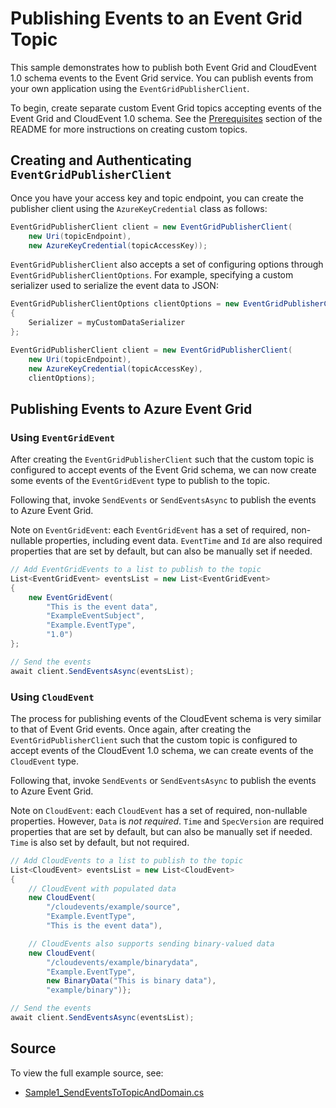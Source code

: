 # Publishing Events to an Event Grid Topic

This sample demonstrates how to publish both Event Grid and CloudEvent 1.0 schema events to the Event Grid service. You can publish events from your own application using the `EventGridPublisherClient`.

To begin, create separate custom Event Grid topics accepting events of the Event Grid and CloudEvent 1.0 schema. See the [Prerequisites](https://github.com/Azure/azure-sdk-for-net/blob/master/sdk/eventgrid/Azure.Messaging.EventGrid/#prerequisites) section of the README for more instructions on creating custom topics.

## Creating and Authenticating `EventGridPublisherClient`
Once you have your access key and topic endpoint, you can create the publisher client using the `AzureKeyCredential` class as follows:
```C# Snippet:CreateClient
EventGridPublisherClient client = new EventGridPublisherClient(
    new Uri(topicEndpoint),
    new AzureKeyCredential(topicAccessKey));
```
`EventGridPublisherClient` also accepts a set of configuring options through `EventGridPublisherClientOptions`. For example, specifying a custom serializer used to serialize the event data to JSON:

```C# Snippet:CreateClientWithOptions
EventGridPublisherClientOptions clientOptions = new EventGridPublisherClientOptions()
{
    Serializer = myCustomDataSerializer
};

EventGridPublisherClient client = new EventGridPublisherClient(
    new Uri(topicEndpoint),
    new AzureKeyCredential(topicAccessKey),
    clientOptions);
```

## Publishing Events to Azure Event Grid
### Using `EventGridEvent`
After creating the `EventGridPublisherClient` such that the custom topic is configured to accept events of the Event Grid schema, we can now create some events of the `EventGridEvent` type to publish to the topic.

Following that, invoke `SendEvents` or `SendEventsAsync` to publish the events to Azure Event Grid.

Note on `EventGridEvent`: each `EventGridEvent` has a set of required, non-nullable properties, including event data. `EventTime` and `Id` are also required properties that are set by default, but can also be manually set if needed.

```C# Snippet:SendEGEventsToTopic
// Add EventGridEvents to a list to publish to the topic
List<EventGridEvent> eventsList = new List<EventGridEvent>
{
    new EventGridEvent(
        "This is the event data",
        "ExampleEventSubject",
        "Example.EventType",
        "1.0")
};

// Send the events
await client.SendEventsAsync(eventsList);
```

### Using `CloudEvent`
The process for publishing events of the CloudEvent schema is very similar to that of Event Grid events. Once again, after creating the `EventGridPublisherClient` such that the custom topic is configured to accept events of the CloudEvent 1.0 schema, we can create events of the `CloudEvent` type.

Following that, invoke `SendEvents` or `SendEventsAsync` to publish the events to Azure Event Grid.

Note on `CloudEvent`: each `CloudEvent` has a set of required, non-nullable properties. However, `Data` is *not required*. `Time` and `SpecVersion` are required properties that are set by default, but can also be manually set if needed. `Time` is also set by default, but not required.

```C# Snippet:SendCloudEventsToTopic
// Add CloudEvents to a list to publish to the topic
List<CloudEvent> eventsList = new List<CloudEvent>
{
    // CloudEvent with populated data
    new CloudEvent(
        "/cloudevents/example/source",
        "Example.EventType",
        "This is the event data"),

    // CloudEvents also supports sending binary-valued data
    new CloudEvent(
        "/cloudevents/example/binarydata",
        "Example.EventType",
        new BinaryData("This is binary data"),
        "example/binary")};

// Send the events
await client.SendEventsAsync(eventsList);
```

## Source

To view the full example source, see:
- [Sample1_SendEventsToTopicAndDomain.cs](https://github.com/Azure/azure-sdk-for-net/blob/master/sdk/eventgrid/Azure.Messaging.EventGrid/tests/Samples/Sample1_SendEventsToTopicAndDomain.cs)
